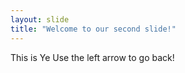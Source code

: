 ```yaml
---
layout: slide
title: "Welcome to our second slide!"
---
```

This is Ye
Use the left arrow to go back!
